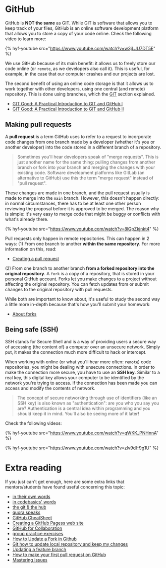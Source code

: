 # GitHub

GitHub is **NOT the same** as GIT. While GIT is software that allows you to keep track of your files, GitHub is an online software development platform that allows you to store a copy of your code online. Check the following video to learn more:

{% hyf-youtube src="https://www.youtube.com/watch?v=w3jLJU7DT5E" %}

We use GitHub because of its main benefit: it allows us to freely store our code online (or `remote`, as we developers also call it). This is useful, for example, in the case that our computer crashes and our projects are lost.

The second benefit of using an online code storage is that it allows us to work together with other developers, using one central (and remote) repository. This is done using branches, which the [GIT](./git.md) section explained.

- [GIT Good: A Practical Introduction to GIT and GitHub I](https://codeburst.io/git-good-part-a-e0d826286a2a)
- [GIT Good: A Practical Introduction to GIT and GitHub II](https://codeburst.io/git-good-a-practical-introduction-to-git-and-github-in-git-we-trust-f18fa263ec48)

## Making pull requests

A **pull request** is a term GitHub uses to refer to a request to incorporate code changes from one branch made by a developer (whether it's you or another developer) into the code stored in a different branch of a repository.

> Sometimes you'll hear developers speak of "merge requests". This is just another name for the same thing: pulling changes from another branch or fork into your branch and merging the changes with your existing code. Software development platforms like GitLab (an alternative to GitHub) use this the term "merge request" instead of "pull request".

These changes are made in one branch, and the pull request usually is made to merge into the `main` branch. However, this doesn't happen directly: in normal circumstances, there has to be at least one other person reviewing the proposal before it is approved to be merged. The reason why is simple: it's very easy to merge code that might be buggy or conflicts with what's already there.

{% hyf-youtube src="https://www.youtube.com/watch?v=8lGpZkjnkt4" %}

Pull requests only happen in remote repositories. This can happen in 2 ways:
(1) From one branch to another **within the same repository**. For more information on this, read:

- [Creating a pull request](https://help.github.com/en/articles/creating-a-pull-request)

(2) From one branch to another branch **from a forked repository into the original repository**. A `fork` is a copy of a repository, that is stored in your personal GitHub account. Forks let you make changes to a project without affecting the original repository. You can fetch updates from or submit changes to the original repository with pull requests.

While both are important to know about, it's useful to study the second way a little more in-depth because that's how you'll submit your homework:

- [About forks](https://help.github.com/en/articles/about-forks)

## Being safe (SSH)

SSH stands for Secure Shell and is a way of providing users a secure way of accessing (the content of) a computer over an unsecure network. Simply put, it makes the connection much more difficult to hack or intercept.

When working with online (or what you'll hear more often: `remote`) code repositories, you might be dealing with unsecure connections. In order to make the connection more secure, you have to use an **SSH key**. Similar to a real key, this digital key allows your computer to be identified by the network you're trying to access. If the connection has been made you can access and modify the contents of network.

> The concept of secure networking through use of identifiers (like an SSH key) is also known as "authentication": are you who you say you are? Authentication is a central idea within programming and you should keep it in mind. You'll also be seeing more of it later!

Check the following videos:

{% hyf-youtube src="https://www.youtube.com/watch?v=qWKK_PNHnnA" %}

{% hyf-youtube src="https://www.youtube.com/watch?v=zlv9dI-9g1U" %}

# Extra reading

If you just can't get enough, here are some extra links that mentors/students have found useful concerning this topic:

- [in their own words](https://www.youtube.com/watch?v=w3jLJU7DT5E)
- [in codebasics' words](https://www.youtube.com/watch?v=Bg9IAquDsDg)
- [the git & the hub](https://www.howtogeek.com/180167/htg-explains-what-is-github-and-what-do-geeks-use-it-for/)
- [quora speaks](https://www.quora.com/What-is-GitHub-for-a-beginner-and-how-do-I-get-started-with-it)
- [GitHub CheatSheet](https://github.com/tiimgreen/github-cheat-sheet)
- [Creating a GitHub Pagess web site](https://www.youtube.com/watch?v=BA_c3bGQXlQ)
- [GitHub for Collaboration](https://mozilla.github.io/open-leadership-training-series/articles/github-for-collaboration/)
- [group practice exercises](https://github.com/HackYourFutureBelgium/git-github-practice)
- [How to Update a Fork in Github](https://rick.cogley.info/post/update-your-forked-repository-directly-on-github/)
- [Git how to update local repository and keep my changes](https://stackoverflow.com/questions/43205981/git-how-to-update-local-repository-and-keep-my-changes)
- [Updating a feature branch](https://gist.github.com/santisbon/a1a60db1fb8eecd1beeacd986ae5d3ca)
- [How to make your first pull request on GitHub](https://www.freecodecamp.org/news/how-to-make-your-first-pull-request-on-github-3/)
- [Mastering Issues](https://guides.github.com/features/issues/)

